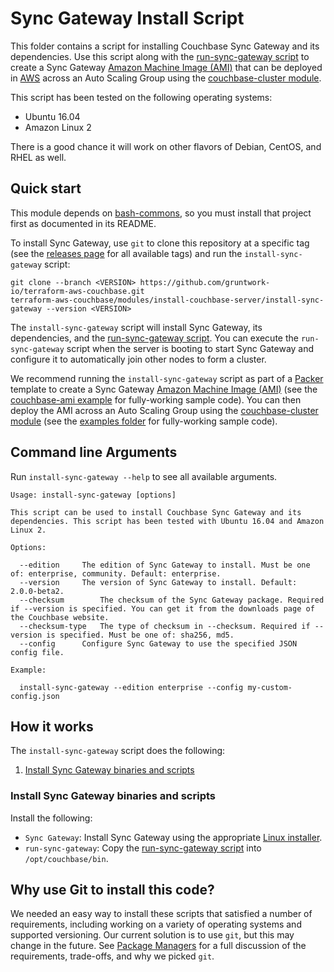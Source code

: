 # Sync Gateway Install Script

This folder contains a script for installing Couchbase Sync Gateway and its dependencies. Use this script along with the
[run-sync-gateway script](https://github.com/gruntwork-io/terraform-aws-couchbase/tree/master/modules/run-sync-gateway) 
to create a Sync Gateway [Amazon Machine Image 
(AMI)](http://docs.aws.amazon.com/AWSEC2/latest/UserGuide/AMIs.html) that can be deployed in 
[AWS](https://aws.amazon.com/) across an Auto Scaling Group using the [couchbase-cluster 
module](https://github.com/gruntwork-io/terraform-aws-couchbase/tree/master/modules/couchbase-cluster).

This script has been tested on the following operating systems:

* Ubuntu 16.04
* Amazon Linux 2

There is a good chance it will work on other flavors of Debian, CentOS, and RHEL as well.



## Quick start

This module depends on [bash-commons](https://github.com/gruntwork-io/bash-commons), so you must install that project
first as documented in its README.

To install Sync Gateway, use `git` to clone this repository at a specific tag (see the [releases 
page](https://github.com/gruntwork-io/terraform-aws-couchbase/releases) for all available tags) and run the 
`install-sync-gateway` script:

```
git clone --branch <VERSION> https://github.com/gruntwork-io/terraform-aws-couchbase.git
terraform-aws-couchbase/modules/install-couchbase-server/install-sync-gateway --version <VERSION>
```

The `install-sync-gateway` script will install Sync Gateway, its dependencies, and the [run-sync-gateway 
script](https://github.com/gruntwork-io/terraform-aws-couchbase/tree/master/modules/run-sync-gateway).
You can execute the `run-sync-gateway` script when the server is booting to start Sync Gateway and configure it to 
automatically join other nodes to form a cluster.

We recommend running the `install-sync-gateway` script as part of a [Packer](https://www.packer.io/) template to 
create a Sync Gateway [Amazon Machine Image (AMI)](http://docs.aws.amazon.com/AWSEC2/latest/UserGuide/AMIs.html) (see the 
[couchbase-ami example](https://github.com/gruntwork-io/terraform-aws-couchbase/tree/master/examples/couchbase-ami) for 
fully-working sample code). You can then deploy the AMI across an Auto Scaling Group using the [couchbase-cluster 
module](https://github.com/gruntwork-io/terraform-aws-couchbase/tree/master/modules/couchbase-cluster) (see the 
[examples folder](https://github.com/gruntwork-io/terraform-aws-couchbase/tree/master/examples) for fully-working 
sample code).




## Command line Arguments

Run `install-sync-gateway --help` to see all available arguments.

```
Usage: install-sync-gateway [options]

This script can be used to install Couchbase Sync Gateway and its dependencies. This script has been tested with Ubuntu 16.04 and Amazon Linux 2.

Options:

  --edition		The edition of Sync Gateway to install. Must be one of: enterprise, community. Default: enterprise.
  --version		The version of Sync Gateway to install. Default: 2.0.0-beta2.
  --checksum		The checksum of the Sync Gateway package. Required if --version is specified. You can get it from the downloads page of the Couchbase website.
  --checksum-type	The type of checksum in --checksum. Required if --version is specified. Must be one of: sha256, md5.
  --config		Configure Sync Gateway to use the specified JSON config file.

Example:

  install-sync-gateway --edition enterprise --config my-custom-config.json
```



## How it works

The `install-sync-gateway` script does the following:

1. [Install Sync Gateway binaries and scripts](#install-sync-gateway-binaries-and-scripts)


### Install Sync Gateway binaries and scripts

Install the following:

* `Sync Gateway`: Install Sync Gateway using the appropriate [Linux 
  installer](https://developer.couchbase.com/documentation/mobile/1.5/installation/sync-gateway/index.html). 
* `run-sync-gateway`: Copy the [run-sync-gateway 
  script](https://github.com/gruntwork-io/terraform-aws-couchbase/tree/master/modules/run-sync-gateway) into 
  `/opt/couchbase/bin`. 




## Why use Git to install this code?

We needed an easy way to install these scripts that satisfied a number of requirements, including working on a variety 
of operating systems and supported versioning. Our current solution is to use `git`, but this may change in the future.
See [Package Managers](https://github.com/gruntwork-io/terraform-aws-couchbase/tree/master/_docs/package-managers.md) 
for a full discussion of the requirements, trade-offs, and why we picked `git`.
